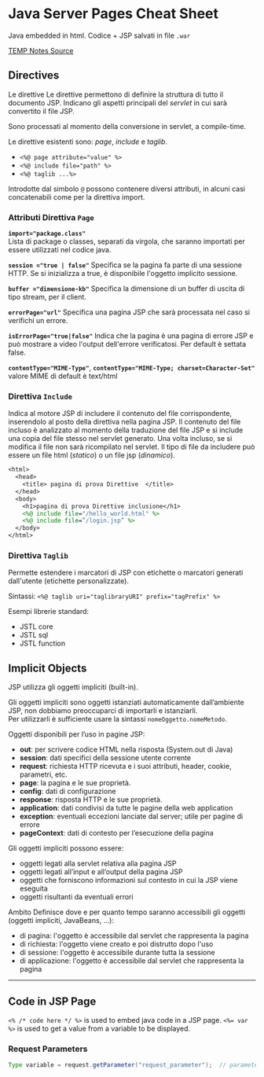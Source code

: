 # Java Server Pages Cheat Sheet

Java embedded in html.
Codice + JSP salvati in file `.war`

[TEMP Notes Source](https://github.com/maboglia/CorsoJava/blob/master/appunti/057_JSP_appunti.md#corso-jsp---le-direttive)

## Directives

Le direttive Le direttive permettono di definire la struttura di tutto il documento JSP. Indicano gli aspetti principali del *servlet* in cui sarà convertito il file JSP.

Sono processati al momento della conversione in servlet, a compile-time.

Le direttive esistenti sono: *page*, *include* e *taglib*.

- `<%@ page attribute="value" %>`
- `<%@ include file="path" %>`
- `<%@ taglib ...%>`

Introdotte dal simbolo `@` possono contenere diversi attributi, in alcuni casi concatenabili come per la direttiva import.

### Attributi Direttiva `Page`

**`import="package.class"`**  
Lista di package o classes, separati da virgola, che saranno importati per essere utilizzati nel codice java.

**`session ="true | false"`**
Specifica se la pagina fa parte di una sessione HTTP. Se si inizializza a true, è disponibile l'oggetto implicito sessione.

**`buffer ="dimensione-kb"`**
Specifica la dimensione di un buffer di uscita di tipo stream, per il client.

**`errorPage="url"`**
Specifica una pagina JSP che sarà processata nel caso si verifichi un errore.

**`isErrorPage="true|false"`**
Indica che la pagina è una pagina di errore JSP e può mostrare a video l'output dell'errore verificatosi. Per default è settata false.

**`contentType="MIME-Type"`**, **`contentType="MIME-Type; charset=Character-Set"`**
valore MIME di default è text/html

### Direttiva `Include`

Indica al motore JSP di includere il contenuto del file corrispondente, inserendolo al posto della direttiva nella pagina JSP. Il contenuto del file incluso è analizzato al momento della traduzione del file JSP e si include una copia del file stesso nel servlet generato. Una volta incluso, se si modifica il file non sarà ricompilato nel servlet. Il tipo di file da includere può essere un file html (*statico*) o un file jsp (*dinamico*).

```jsp
<html>
  <head>
    <title> pagina di prova Direttive  </title>
  </head>
  <body>
    <h1>pagina di prova Direttive inclusione</h1>
    <%@ include file="/hello_world.html" %>
    <%@ include file=”/login.jsp” %>
  </body>
</html>
```

### Direttiva `Taglib`

Permette estendere i marcatori di JSP con etichette o marcatori generati dall'utente (etichette personalizzate).

Sintassi: `<%@ taglib uri="taglibraryURI" prefix="tagPrefix" %>`

Esempi librerie standard:

- JSTL core
- JSTL sql
- JSTL function

## Implicit Objects

JSP utilizza gli oggetti impliciti (built-in).

Gli oggetti impliciti sono oggetti istanziati automaticamente dall’ambiente JSP, non dobbiamo preoccuparci di importarli e istanziarli.  
Per utilizzarli è sufficiente usare la sintassi `nomeOggetto.nomeMetodo`.

Oggetti disponibili per l’uso in pagine JSP:

- **out**: per scrivere codice HTML nella risposta (System.out di Java)
- **session**: dati specifici della sessione utente corrente
- **request**: richiesta HTTP ricevuta e i suoi attributi, header, cookie, parametri, etc.
- **page**: la pagina e le sue proprietà.
- **config**: dati di configurazione
- **response**: risposta HTTP e le sue proprietà.
- **application**: dati condivisi da tutte le pagine della web application
- **exception**: eventuali eccezioni lanciate dal server; utile per pagine di errore
- **pageContext**: dati di contesto per l’esecuzione della pagina

Gli oggetti impliciti possono essere:

- oggetti legati alla servlet relativa alla pagina JSP
- oggetti legati all’input e all’output della pagina JSP
- oggetti che forniscono informazioni sul contesto in cui la JSP viene eseguita
- oggetti risultanti da eventuali errori

Ambito Definisce dove e per quanto tempo saranno accessibili gli oggetti (oggetti impliciti, JavaBeans, ...):

- di pagina: l'oggetto è accessibile dal servlet che rappresenta la pagina
- di richiesta: l'oggetto viene creato e poi distrutto dopo l'uso
- di sessione: l'oggetto è accessibile durante tutta la sessione
- di applicazione: l'oggetto è accessibile dal servlet che rappresenta la pagina

---

## Code in JSP Page

`<% /* code here */ %>` is used to embed java code in a JSP page.
`<%= var %>` is used to get a value from a variable to be displayed.

### Request Parameters

```java
Type variable = request.getParameter("request_parameter");  // parameter of a GET request
```
